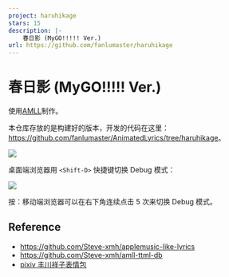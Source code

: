 ```yaml
---
project: haruhikage
stars: 15
description: |-
    春日影 (MyGO!!!!! Ver.)
url: https://github.com/fanlumaster/haruhikage
---
```


# 春日影 (MyGO!!!!! Ver.)

使用[AMLL](https://github.com/Steve-xmh/applemusic-like-lyrics)制作。

本仓库存放的是构建好的版本，开发的代码在这里：<https://github.com/fanlumaster/AnimatedLyrics/tree/haruhikage>。

![](https://i.postimg.cc/sD3yYF91/image.png)

桌面端浏览器用 `<Shift-D>` 快捷键切换 Debug 模式：

![](https://i.postimg.cc/63Vgq3Pc/image.png)

按：移动端浏览器可以在右下角连续点击 5 次来切换 Debug 模式。

## Reference

- <https://github.com/Steve-xmh/applemusic-like-lyrics>
- <https://github.com/Steve-xmh/amll-ttml-db>
- [pixiv 丰川祥子表情包](https://www.pixiv.net/artworks/124502385)


